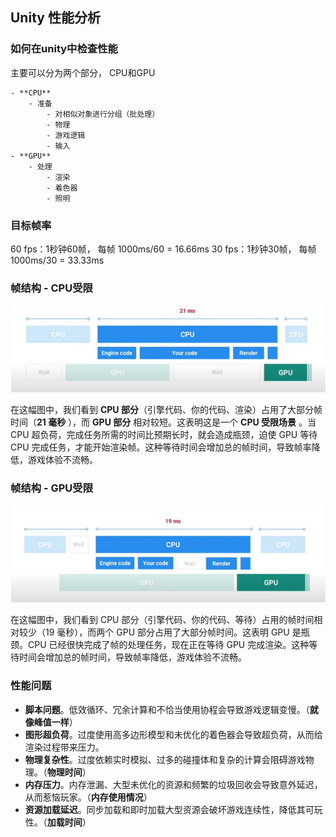 ## Unity 性能分析

### 如何在unity中检查性能

主要可以分为两个部分， CPU和GPU
```
- **CPU**
    - 准备
        - 对相似对象进行分组（批处理）
        - 物理
        - 游戏逻辑
        - 输入
- **GPU**
    - 处理
        - 渲染
        - 着色器
        - 照明
```

### 目标帧率

60 fps：1秒钟60帧， 每帧 1000ms/60 = 16.66ms
30 fps：1秒钟30帧， 每帧 1000ms/30 = 33.33ms

### 帧结构 - CPU受限

![cpu](./img/cpu.png)

在这幅图中，我们看到 **CPU 部分**（引擎代码、你的代码、渲染）占用了大部分帧时间（**21 毫秒** ），而 **GPU 部分** 相对较短。这表明这是一个 **CPU 受限场景** 。当 CPU 超负荷，完成任务所需的时间比预期长时，就会造成瓶颈，迫使 GPU 等待 CPU 完成任务，才能开始渲染帧。这种等待时间会增加总的帧时间，导致帧率降低，游戏体验不流畅。

### 帧结构 - GPU受限 

![gpu](./img/gpu.png)

在这幅图中，我们看到 CPU 部分（引擎代码、你的代码、等待）占用的帧时间相对较少（19 毫秒），而两个 GPU 部分占用了大部分帧时间。这表明 GPU 是瓶颈。CPU 已经很快完成了帧的处理任务，现在正在等待 GPU 完成渲染。这种等待时间会增加总的帧时间，导致帧率降低，游戏体验不流畅。

### 性能问题

- **脚本问题**。低效循环、冗余计算和不恰当使用协程会导致游戏逻辑变慢。（**就像峰值一样**）
- **图形超负荷**。过度使用高多边形模型和未优化的着色器会导致超负荷，从而给渲染过程带来压力。
- **物理复杂性**。过度依赖实时模拟、过多的碰撞体和复杂的计算会阻碍游戏物理。（**物理时间**）
- **内存压力**。内存泄漏、大型未优化的资源和频繁的垃圾回收会导致意外延迟，从而惹恼玩家。（**内存使用情况**）
- **资源加载延迟**。同步加载和即时加载大型资源会破坏游戏连续性，降低其可玩性。（**加载时间**）